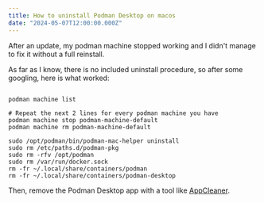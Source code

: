 ```yaml
---
title: How to uninstall Podman Desktop on macos
date: "2024-05-07T12:00:00.000Z"
---
```


After an update, my podman machine stopped working and I didn't manage to fix it without a full reinstall.  

As far as I know, there is no included uninstall procedure, so after some googling, here is what worked:

```shell

podman machine list

# Repeat the next 2 lines for every podman machine you have
podman machine stop podman-machine-default
podman machine rm podman-machine-default

sudo /opt/podman/bin/podman-mac-helper uninstall
sudo rm /etc/paths.d/podman-pkg
sudo rm -rfv /opt/podman
sudo rm /var/run/docker.sock
rm -fr ~/.local/share/containers/podman
rm -fr ~/.local/share/containers/podman-desktop
```

Then, remove the Podman Desktop app with a tool like [AppCleaner](https://freemacsoft.net/appcleaner/).
